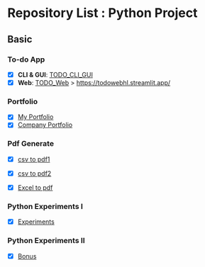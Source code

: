 # Repository List : Python Project 

## Basic

### To-do App
- [x] **CLI & GUI**: [TODO_CLI_GUI](https://github.com/hashinil/python_todo)
- [x] **Web**: [TODO_Web](https://github.com/hashinil/python_todo_web) > https://todowebhl.streamlit.app/

### Portfolio
   
- [x] [My Portfolio](https://github.com/hashinil/python_portfolio)
- [x] [Company Portfolio](https://github.com/hashinil/python_portfolio)

### Pdf Generate
  
- [x] [csv to pdf1](https://github.com/hashinil/python_pdf)

- [x] [csv to pdf2](https://github.com/hashinil/python_pdf_2)

- [x] [Excel to pdf](https://github.com/hashinil/python_pdf_3)


   
### Python Experiments I
   
- [x] [Experiments](https://github.com/hashinil/python_experiments)
   
### Python Experiments II
   
- [x] [Bonus](https://github.com/hashinil/python_bonus)


   

